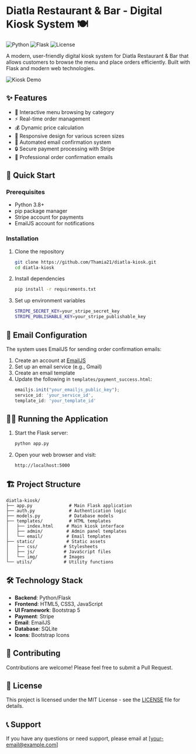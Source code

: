 # Diatla Restaurant & Bar - Digital Kiosk System 🍽️

![Python](https://img.shields.io/badge/python-3.8+-blue.svg)
![Flask](https://img.shields.io/badge/flask-2.0+-green.svg)
![License](https://img.shields.io/badge/license-MIT-blue.svg)

A modern, user-friendly digital kiosk system for Diatla Restaurant & Bar that allows customers to browse the menu and place orders efficiently. Built with Flask and modern web technologies.

![Kiosk Demo](static/img/demo.gif)

## ✨ Features

- 🎯 Interactive menu browsing by category
- ⚡ Real-time order management
- 💰 Dynamic price calculation
- 📱 Responsive design for various screen sizes
- 📧 Automated email confirmation system
- 🔒 Secure payment processing with Stripe
- 📨 Professional order confirmation emails

## 🚀 Quick Start

### Prerequisites

- Python 3.8+
- pip package manager
- Stripe account for payments
- EmailJS account for notifications

### Installation

1. Clone the repository
   ```bash
   git clone https://github.com/Thamia21/diatla-kiosk.git
   cd diatla-kiosk
   ```

2. Install dependencies
   ```bash
   pip install -r requirements.txt
   ```

3. Set up environment variables
   ```bash
   STRIPE_SECRET_KEY=your_stripe_secret_key
   STRIPE_PUBLISHABLE_KEY=your_stripe_publishable_key
   ```

## 📧 Email Configuration

The system uses EmailJS for sending order confirmation emails:

1. Create an account at [EmailJS](https://www.emailjs.com/)
2. Set up an email service (e.g., Gmail)
3. Create an email template
4. Update the following in `templates/payment_success.html`:
   ```javascript
   emailjs.init("your_emailjs_public_key");
   service_id: 'your_service_id',
   template_id: 'your_template_id'
   ```

## 🏃‍♂️ Running the Application

1. Start the Flask server:
   ```bash
   python app.py
   ```

2. Open your web browser and visit:
   ```
   http://localhost:5000
   ```

## 🏗️ Project Structure

```
diatla-kiosk/
├── app.py              # Main Flask application
├── auth.py             # Authentication logic
├── models.py           # Database models
├── templates/          # HTML templates
│   ├── index.html     # Main kiosk interface
│   ├── admin/         # Admin panel templates
│   └── email/         # Email templates
├── static/            # Static assets
│   ├── css/          # Stylesheets
│   ├── js/           # JavaScript files
│   └── img/          # Images
└── utils/            # Utility functions
```

## 🛠️ Technology Stack

- **Backend**: Python/Flask
- **Frontend**: HTML5, CSS3, JavaScript
- **UI Framework**: Bootstrap 5
- **Payment**: Stripe
- **Email**: EmailJS
- **Database**: SQLite
- **Icons**: Bootstrap Icons

## 🤝 Contributing

Contributions are welcome! Please feel free to submit a Pull Request.

## 📝 License

This project is licensed under the MIT License - see the [LICENSE](LICENSE) file for details.

## 📞 Support

If you have any questions or need support, please email at [your-email@example.com]
